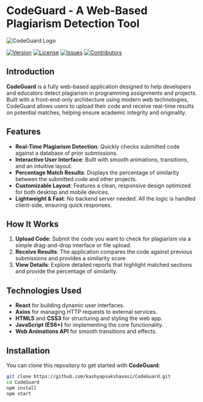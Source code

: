 # CodeGuard - A Web-Based Plagiarism Detection Tool

![CodeGuard Logo](images/codeguard-logo.svg)

[![Version](https://img.shields.io/badge/version-1.0-blue)](https://github.com/kashyapsukshavasi/CodeGuard)
[![License](https://img.shields.io/github/license/kashyapsukshavasi/CodeGuard)](https://github.com/kashsuks/codeGuard/blob/master/LICENSE)
[![Issues](https://img.shields.io/github/issues/kashyapsukshavasi/CodeGuard)](https://github.com/kashyapsukshavasi/CodeGuard/issues)
[![Contributors](https://img.shields.io/github/contributors/kashyapsukshavasi/CodeGuard)](https://github.com/kashyapsukshavasi/CodeGuard/graphs/contributors)

## Introduction

**CodeGuard** is a fully web-based application designed to help developers and educators detect plagiarism in programming assignments and projects. Built with a front-end-only architecture using modern web technologies, CodeGuard allows users to upload their code and receive real-time results on potential matches, helping ensure academic integrity and originality.

## Features

- **Real-Time Plagiarism Detection**: Quickly checks submitted code against a database of prior submissions.
- **Interactive User Interface**: Built with smooth animations, transitions, and an intuitive layout.
- **Percentage Match Results**: Displays the percentage of similarity between the submitted code and other projects.
- **Customizable Layout**: Features a clean, responsive design optimized for both desktop and mobile devices.
- **Lightweight & Fast**: No backend server needed. All the logic is handled client-side, ensuring quick responses.
  
## How It Works

1. **Upload Code**: Submit the code you want to check for plagiarism via a simple drag-and-drop interface or file upload.
2. **Receive Results**: The application compares the code against previous submissions and provides a similarity score.
3. **View Details**: Explore detailed reports that highlight matched sections and provide the percentage of similarity.

## Technologies Used

- **React** for building dynamic user interfaces.
- **Axios** for managing HTTP requests to external services.
- **HTML5** and **CSS3** for structuring and styling the web app.
- **JavaScript (ES6+)** for implementing the core functionality.
- **Web Animations API** for smooth transitions and effects.

## Installation

You can clone this repository to get started with **CodeGuard**:

```bash
git clone https://github.com/kashyapsukshavasi/CodeGuard.git
cd CodeGuard
npm install
npm start
